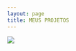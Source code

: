 ```yaml
---
layout: page
title: MEUS PROJETOS
---
```


[![](http://img.youtube.com/vi/rpaCEIjPxfA/0.jpg)](http://www.youtube.com/watch?v=rpaCEIjPxfA "")
